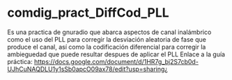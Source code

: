 # comdig_pract_DiffCod_PLL
Es una practica de gnuradio que abarca aspectos de canal inalámbrico como el uso del PLL para corregir la desviación aleatoria de fase que produce el canal, así como la codificación diferencial para corregir la ambieguedad que puede resultar despues de aplicar el PLL
Enlace a la guía práctica: https://docs.google.com/document/d/1HR7g_bj2S7cb0d-UJhCuNAQDLU1y1sSb0apcO09ax78/edit?usp=sharing¿
